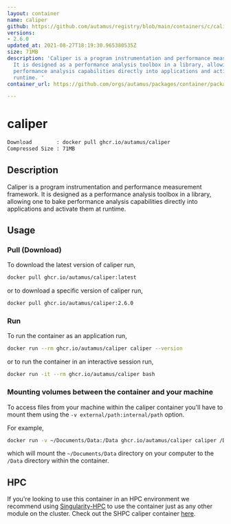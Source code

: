 ```yaml
---
layout: container
name: caliper
github: https://github.com/autamus/registry/blob/main/containers/c/caliper/spack.yaml
versions:
- 2.6.0
updated_at: 2021-08-27T18:19:30.965380535Z
size: 71MB
description: 'Caliper is a program instrumentation and performance measurement framework.
  It is designed as a performance analysis toolbox in a library, allowing one to bake
  performance analysis capabilities directly into applications and activate them at
  runtime. '
container_url: https://github.com/orgs/autamus/packages/container/package/caliper

---
```

# caliper
```bash 
Download        : docker pull ghcr.io/autamus/caliper
Compressed Size : 71MB
```

## Description
Caliper is a program instrumentation and performance measurement framework. It is designed as a performance analysis toolbox in a library, allowing one to bake performance analysis capabilities directly into applications and activate them at runtime. 

## Usage
### Pull (Download)
To download the latest version of caliper run,

```bash
docker pull ghcr.io/autamus/caliper:latest
```

or to download a specific version of caliper run,

```bash
docker pull ghcr.io/autamus/caliper:2.6.0
```
### Run
To run the container as an application run,
```bash
docker run --rm ghcr.io/autamus/caliper caliper --version
```

or to run the container in an interactive session run,
```bash
docker run -it --rm ghcr.io/autamus/caliper bash
```

### Mounting volumes between the container and your machine
To access files from your machine within the caliper container you'll have to mount them using the `-v external/path:internal/path` option.

For example,
```bash
docker run -v ~/Documents/Data:/Data ghcr.io/autamus/caliper caliper /Data/myData.csv
```
which will mount the `~/Documents/Data` directory on your computer to the `/Data` directory within the container.

## HPC
If you're looking to use this container in an HPC environment we recommend using [Singularity-HPC](https://singularity-hpc.readthedocs.io) to use the container just as any other module on the cluster. Check out the SHPC caliper container [here](https://singularityhub.github.io/singularity-hpc/r/ghcr.io-autamus-caliper/).